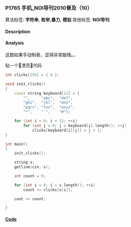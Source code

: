 ### P1765 手机_NOI导刊2010普及（10）

算法标签: **字符串**, **枚举,暴力**, **模拟**
其他标签: **NOI导刊**


#### Description

#### Analysis

这题如果手动制表，显得非常脑残。。

贴一个漂亮代码

```cpp
int clicks[256] = { 0 };

void init_clicks()
{
    const string keyboard[12] = {
        "",     "abc",  "def",
        "ghi",  "jkl",  "mno",
        "pqrs", "tuv",  "wxyz",
        "*",    " ",    "#"};

    for (int i = 0; i < 12; ++i)
        for (int j = 0; j < keyboard[i].length(); ++j)
            clicks[keyboard[i][j]] = j + 1;
}

int main()
{
    init_clicks();

    string s;
    getline(cin, s);

    int count = 0;

    for (int i = 0; i < s.length(); ++i)
        count += clicks[s[i]];

    cout << count;

}
```

#### [Code](../cpp/p1765.cpp)
